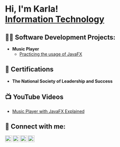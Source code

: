 <h1>Hi, I'm Karla! <br/><a href="https://github.com/kdaguirre">Information Technology</a> <a href=https://www.linkedin.com/in/karla-aguirre-826001237/"></a></h1>

<h2>👨‍💻 Software Development Projects:</h2>

- <b>Music Player</b>
   - [Practicing the usage of JavaFX](https://github.com/kdaguirre/MusicPlayer)

<h2>📄 Certifications</h2>

- <b>The National Society of Leadership and Success</b>

<h2>📺 YouTube Videos</h2>

- [Music Player with JavaFX Explained](https://www.youtube.com/watch?v=v91P203vBss&t=266s)

<h2> 🤳 Connect with me:</h2>

[<img align="left" alt="KarlaAguirre | YouTube" width="22px" src="https://cdn.jsdelivr.net/npm/simple-icons@v3/icons/youtube.svg" />][youtube]
[<img align="left" alt="KarlaAguirre | Twitter" width="22px" src="https://cdn.jsdelivr.net/npm/simple-icons@v3/icons/twitter.svg" />][twitter]
[<img align="left" alt="KarlaAguirre | LinkedIn" width="22px" src="https://cdn.jsdelivr.net/npm/simple-icons@v3/icons/linkedin.svg" />][linkedin]
[<img align="left" alt="KarlaAguirre | Instagram" width="22px" src="https://cdn.jsdelivr.net/npm/simple-icons@v3/icons/instagram.svg" />][instagram]

[twitter]: https://twitter.com/karlita_412/
[youtube]: https://www.youtube.com/@karlaaguirre1403?si=vndoiwBXda6Ko6rV
[instagram]: https://www.instagram.com/karlita_412/
[linkedin]: https://linkedin.com/in/karla-aguirre-826001237/


<!---
kdaguirre/kdaguirre is a ✨ special ✨ repository because its `README.md` (this file) appears on your GitHub profile.
You can click the Preview link to take a look at your changes.
--->
